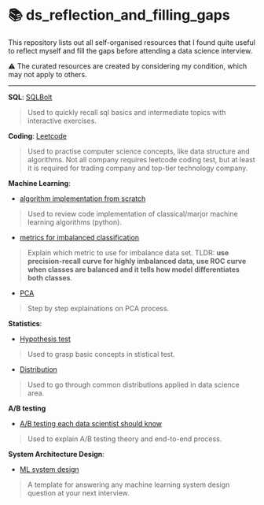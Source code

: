 # :books: ds_reflection_and_filling_gaps

This repository lists out all self-organised resources that I found quite useful to reflect myself and fill the gaps before attending a data science interview.

:warning: The curated resources are created by considering my condition, which may not apply to others.

----------

**SQL**: [SQLBolt](https://sqlbolt.com) 

> Used to quickly recall sql basics and intermediate topics with interactive exercises.


**Coding**: [Leetcode](https://leetcode.com)

> Used to practise computer science concepts, like data structure and algorithms. Not all company requires leetcode coding test, but at least it is required for trading company and top-tier technology company.


**Machine Learning**: 

- [algorithm implementation from scratch](https://github.com/tushushu/imylu)

> Used to review code implementation of classical/marjor machine learning algorithms (python).

- [metrics for imbalanced classification](https://machinelearningmastery.com/roc-curves-and-precision-recall-curves-for-classification-in-python/)

> Explain which metric to use for imbalance data set. TLDR: **use precision-recall curve for highly imbalanced data, use ROC curve when classes are balanced and it tells how model differentiates both classes**.

- [PCA](https://builtin.com/data-science/step-step-explanation-principal-component-analysis)

> Step by step explainations on PCA process.


**Statistics**:

- [Hypothesis test](https://towardsdatascience.com/hypothesis-testing-for-data-scientists-everything-you-need-to-know-8c36ddde4cd2)

> Used to grasp basic concepts in stistical test.


- [Distribution](https://towardsdatascience.com/5-probability-distribution-you-should-know-as-a-data-scientist-f8abc9522af0)

> Used to go through common distributions applied in data science area.


**A/B testing**
- [A/B testing each data scientist should know](https://www.analyticsvidhya.com/blog/2020/10/ab-testing-data-science/)

> Used to explain A/B testing theory and end-to-end process.


**System Architecture Design**: 

- [ML system design](https://towardsdatascience.com/how-to-answer-any-machine-learning-system-design-interview-question-a98656bb7ff0)

> A template for answering any machine learning system design question at your next interview.
